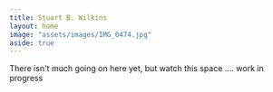 ```yaml
---
title: Stuart B. Wilkins
layout: home
image: "assets/images/IMG_0474.jpg"
aside: true
---
```

There isn't much going on here yet, but watch this space .... work in progress
